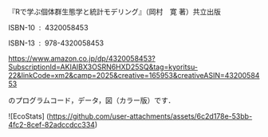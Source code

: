 『Rで学ぶ個体群生態学と統計モデリング』（岡村　寛 著）共立出版

ISBN-10 ‏ : ‎ 4320058453

ISBN-13 ‏ : ‎ 978-4320058453

https://www.amazon.co.jp/dp/4320058453?SubscriptionId=AKIAIBX3OSRN6HXD25SQ&tag=kyoritsu-22&linkCode=xm2&camp=2025&creative=165953&creativeASIN=4320058453

のプログラムコード，データ，図（カラー版）です．

![EcoStats]
(https://github.com/user-attachments/assets/6c2d178e-53bb-4fc2-8cef-82adccdcc334)
